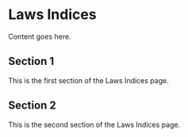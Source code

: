 # Laws Indices

Content goes here.

## Section 1

This is the first section of the Laws Indices page.

## Section 2

This is the second section of the Laws Indices page.

